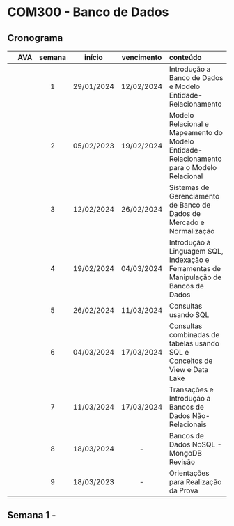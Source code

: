 # COM300 - Banco de Dados

## Cronograma

|   | AVA | semana | início | vencimento | conteúdo |
|:---:|:---:|:---:|:---:|:---:|:---|
|  |  | 1 | 29/01/2024 | 12/02/2024 | Introdução a Banco de Dados e Modelo Entidade-Relacionamento |
|  |  | 2 | 05/02/2023 | 19/02/2024 | Modelo Relacional e Mapeamento do Modelo Entidade-Relacionamento para o Modelo Relacional |
|  |  | 3 | 12/02/2024 | 26/02/2024 | Sistemas de Gerenciamento de Banco de Dados de Mercado e Normalização |
|  |  | 4 | 19/02/2024 | 04/03/2024 | Introdução à Linguagem SQL, Indexação e Ferramentas de Manipulação de Bancos de Dados |
|  |  | 5 | 26/02/2024 | 11/03/2024 | Consultas usando SQL |
|  |  | 6 | 04/03/2024 | 17/03/2024 | Consultas combinadas de tabelas usando SQL e Conceitos de View e Data Lake |
|  |  | 7 | 11/03/2024 | 17/03/2024 | Transações e Introdução a Bancos de Dados Não-Relacionais |
|  |  | 8 | 18/03/2024 | - | Bancos de Dados NoSQL - MongoDB Revisão |
|  |  | 9 | 18/03/2023 | - | Orientações para Realização da Prova |


## Semana 1 - 

|  |  |  |  |
|:---:|:---:|:---|:---|